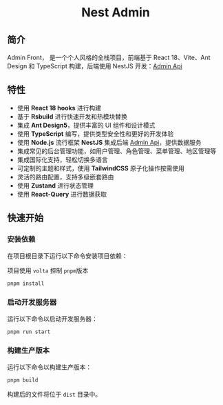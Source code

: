 <div align="center"> 
<br> 
<h1> Nest Admin </h1>
</div>

## 简介

Admin Front， 是一个个人风格的全栈项目，前端基于 React 18、Vite、Ant Design 和 TypeScript 构建，后端使用 NestJS 开发：[Admin Api](https://github.com/BlueOrgreen/admin-api)


## 特性

- 使用 **React 18 hooks** 进行构建
- 基于 **Rsbuild** 进行快速开发和热模块替换
- 集成 **Ant Design5**，提供丰富的 UI 组件和设计模式
- 使用 **TypeScript** 编写，提供类型安全性和更好的开发体验
- 使用 **Node.js** 流行框架 **NestJS** 集成后端 [Admin Api](https://github.com/BlueOrgreen/admin-api)，提供数据服务
- 集成常见的后台管理功能，如用户管理、角色管理、菜单管理、地区管理等
- 集成国际化支持，轻松切换多语言
- 可定制的主题和样式，使用 **TailwindCSS** 原子化操作按需使用
- 灵活的路由配置，支持多级嵌套路由
- 使用 **Zustand** 进行状态管理
- 使用 **React-Query** 进行数据获取


## 快速开始


### 安装依赖

在项目根目录下运行以下命令安装项目依赖：

项目使用 `volta` 控制 `pnpm`版本 

```bash
pnpm install
```

### 启动开发服务器

运行以下命令以启动开发服务器：

```bash
pnpm run start
```

### 构建生产版本

运行以下命令以构建生产版本：

```bash
pnpm build
```

构建后的文件将位于 `dist` 目录中。